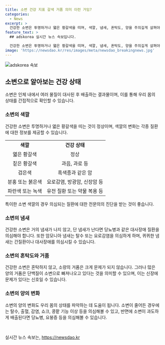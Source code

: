 ```yaml
---
title: 소변 건강 지표 갈색 거품 의미 이런 거임?
categories:
  - News
excerpt: >
  건강한 소변은 투명하거나 엷은 황갈색을 띠며, 색깔, 냄새, 혼탁도, 양을 주의깊게 살펴야 합니다. 소변 색깔의 변화는 각종 질환에 대한 정보를 제공할 수 있으며, 소변의 냄새, 거품, 양의 변화도 중요한 건강 지표로 작용합니다. 건강한 소변에 대한 정보와 소변 변화에 대한 주의점을 알아보고, 각종 질환에 대한 정보를 얻을 수 있습니다.
feature_text: >
  ## adskorea 실시간 뉴스 속보입니다.

  건강한 소변은 투명하거나 엷은 황갈색을 띠며, 색깔, 냄새, 혼탁도, 양을 주의깊게 살펴야 합니다. 소변 색깔의 변화는 각종 질환에 대한 정보를 제공할 수 있으며, 소변의 냄새, 거품, 양의 변화도 중요한 건강 지표로 작용합니다. 건강한 소변에 대한 정보와 소변 변화에 대한 주의점을 알아보고, 각종 질환에 대한 정보를 얻을 수 있습니다.
image: 'https://newsdao.kr/res/images/meta/newsdao_breakingnews.jpg'
---
```


<p><img src="https://newsdao.kr/res/images/meta/newsdao_breakingnews.jpg" alt="adskorea 속보" /></p>

<h2 data-ke-size="size26">소변으로 알아보는 건강 상태</h2>

<p data-ke-size="size16">소변은 인체 내에서 여러 물질이 대사된 후 배출하는 결과물이며, 이를 통해 우리 몸의 상태를 간접적으로 확인할 수 있습니다.</p>

<h3 data-ke-size="size22">소변의 색깔</h3>

<p data-ke-size="size16">건강한 소변은 투명하거나 엷은 황갈색을 띠는 것이 정상이며, 색깔의 변화는 각종 질환에 대한 정보를 제공할 수 있습니다.</p>

<table>
  <tr>
    <td style="text-align: center; height: 17px;"><b>색깔</b></td>
    <td style="text-align: center; height: 17px;"><b>건강 상태</b></td>
  </tr>
  <tr>
    <td style="text-align: center; height: 17px;">엷은 황갈색</td>
    <td style="text-align: center; height: 17px;">정상</td>
  </tr>
  <tr>
    <td style="text-align: center; height: 17px;">짙은 황갈색</td>
    <td style="text-align: center; height: 17px;">과음, 과로 등</td>
  </tr>
  <tr>
    <td style="text-align: center; height: 17px;">검은색</td>
    <td style="text-align: center; height: 17px;">흑색종과 같은 암</td>
  </tr>
  <tr>
    <td style="text-align: center; height: 17px;">분홍 또는 붉은색</td>
    <td style="text-align: center; height: 17px;">요로감염, 방광암, 신장암 등</td>
  </tr>
  <tr>
    <td style="text-align: center; height: 17px;">파란색 또는 녹색</td>
    <td style="text-align: center; height: 17px;">유전 질환 또는 약물 복용 등</td>
  </tr>
</table>

<p data-ke-size="size16">특이한 소변 색깔의 경우 의심되는 질환에 대한 전문의의 진단을 받는 것이 좋습니다.</p>

<h3 data-ke-size="size22">소변의 냄새</h3>

<p data-ke-size="size16">건강한 소변은 거의 냄새가 나지 않고, 단 냄새가 난다면 당뇨병과 같은 대사장애 질환을 의심해야 합니다. 또한 암모니아 냄새는 탈수 또는 요로감염을 의심하게 하며, 퀴퀴한 냄새는 간질환이나 대사장애를 의심시킬 수 있습니다.</p>

<h3 data-ke-size="size22">소변의 혼탁도와 거품</h3>

<p data-ke-size="size16">건강한 소변은 혼탁하지 않고, 소량의 거품은 크게 문제가 되지 않습니다. 그러나 많은 양의 거품은 단백질이 소변으로 빠져나오고 있다는 것을 의미할 수 있으며, 이는 신장에 문제가 있다는 신호일 수 있습니다.</p>

<h3 data-ke-size="size22">소변의 양의 변화</h3>

<p data-ke-size="size16">소변의 양의 변화도 우리 몸의 상태를 파악하는 데 도움이 됩니다. 소변이 줄어든 경우에는 탈수, 출혈, 감염, 쇼크, 콩팥 기능 이상 등을 의심해볼 수 있고, 반면에 소변이 과도하게 배출된다면 당뇨병, 요붕증 등을 의심해볼 수 있습니다.</p>

<p data-ke-size="size16">&nbsp;</p>
실시간 뉴스 속보는, <a href="https://newsdao.kr" rel="dofollow">https://newsdao.kr</a>


